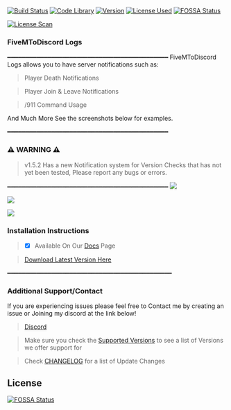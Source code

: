 [![Build Status](https://img.shields.io/badge/Build-Passing%20-brightgreen.svg?style=flat)](https://github.com/TheRealToxicDev/FiveMToDiscord-Logs) [![Code Library](https://img.shields.io/badge/Library-LUA-orange.svg)](https://www.lua.org/) [![Version](https://img.shields.io/badge/Version-1.5.2-blue.svg)](https://github.com/TheRealToxicDev/FiveMToDiscord-Logs)
[![License Used](https://img.shields.io/badge/License-GNU_v3.0%20-yellow.svg?style=flat)](https://github.com/TheRealToxicDev/FiveMToDiscord-Logs) [![FOSSA Status](https://app.fossa.io/api/projects/git%2Bgithub.com%2FTheRealToxicDev%2FFiveMToDiscord-Logs.svg?type=shield)](https://app.fossa.io/projects/git%2Bgithub.com%2FTheRealToxicDev%2FFiveMToDiscord-Logs?ref=badge_shield)

[![License Scan](https://img.shields.io/badge/License_Scan-Passing%20-brightgreen.svg?style=flat)](https://github.com/TheRealToxicDev/FiveMToDiscord-Logs) 

### FiveMToDiscord Logs
━━━━━━━━━━━━━━━━━━━━━━━━━━━━━━━━━━━━━━━━━━━━
FiveMToDiscord Logs allows you to have server notifications such as:

> Player Death Notifications

> Player Join & Leave Notifications

> /911 Command Usage

And Much More See the screenshots below for examples.

━━━━━━━━━━━━━━━━━━━━━━━━━━━━━━━━━━━━━━━━━━━━
### ⚠️ WARNING ⚠️
> v1.5.2 Has a new Notification system for Version Checks 
that has not yet been tested, Please report any bugs or errors.

━━━━━━━━━━━━━━━━━━━━━━━━━━━━━━━━━━━━━━━━━━━━
![](https://i.imgur.com/e0LFjH4.png)

![](https://i.imgur.com/xZDEWLw.png)

![](https://i.imgur.com/eckem5w.png)

### Installation Instructions
> - [x] Available On Our [Docs](https://therealtoxicdev.github.io/FiveMToDiscord-Docs/) Page

> [Download Latest Version Here](https://github.com/TheRealToxicDev/FiveMToDiscord-Logs/releases)

━━━━━━━━━━━━━━━━━━━━━━━━━━━━━━━━━━━━━━━━━━━━━
### Additional Support/Contact
If you are experiencing issues please feel free to Contact me by creating an issue or Joining my discord at the link below!

> [Discord](https://discord.io/Toxic-Team)

> Make sure you check the [Supported Versions](SUPPORTED-VERSIONS.md) to see a list of Versions we offer support for

> Check [CHANGELOG](/CHANGELOG.md) for a list of Update Changes


## License
[![FOSSA Status](https://app.fossa.io/api/projects/git%2Bgithub.com%2FTheRealToxicDev%2FFiveMToDiscord-Logs.svg?type=large)](https://app.fossa.io/projects/git%2Bgithub.com%2FTheRealToxicDev%2FFiveMToDiscord-Logs?ref=badge_large)
